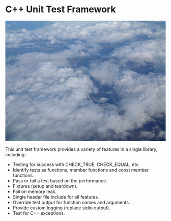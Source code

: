 # C++ Unit Test Framework

![](header_image.jpg)

This unit test framework provides a variety of features in a single library, including:
* Testing for success with CHECK_TRUE, CHECK_EQUAL, etc.
* Identify tests as functions, member functions and const member functions.
* Pass or fail a test based on the performance.
* Fixtures (setup and teardown).
* Fail on memory leak.
* Single header file include for all features.
* Override test output for function names and arguments.
* Provide custom logging (replace stdio output).
* Test for C++ exceptions.
